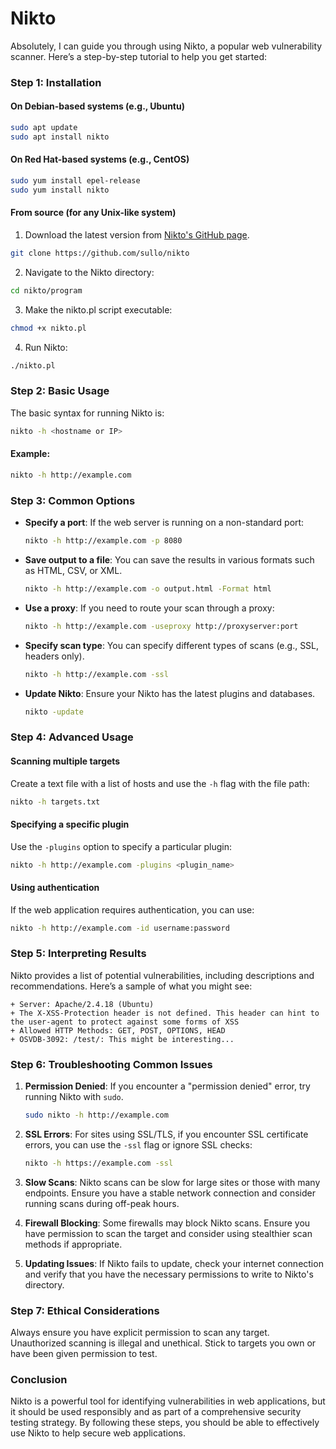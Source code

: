 # Nikto

Absolutely, I can guide you through using Nikto, a popular web vulnerability scanner. Here’s a step-by-step tutorial to help you get started:

### Step 1: Installation

#### On Debian-based systems (e.g., Ubuntu)
```sh
sudo apt update
sudo apt install nikto
```

#### On Red Hat-based systems (e.g., CentOS)
```sh
sudo yum install epel-release
sudo yum install nikto
```

#### From source (for any Unix-like system)
1. Download the latest version from [Nikto's GitHub page](https://github.com/sullo/nikto).
```sh
git clone https://github.com/sullo/nikto
```
2. Navigate to the Nikto directory:
```sh
cd nikto/program
```
3. Make the nikto.pl script executable:
```sh
chmod +x nikto.pl
```
4. Run Nikto:
```sh
./nikto.pl
```

### Step 2: Basic Usage

The basic syntax for running Nikto is:
```sh
nikto -h <hostname or IP>
```

#### Example:
```sh
nikto -h http://example.com
```

### Step 3: Common Options

- **Specify a port**: If the web server is running on a non-standard port:
  ```sh
  nikto -h http://example.com -p 8080
  ```

- **Save output to a file**: You can save the results in various formats such as HTML, CSV, or XML.
  ```sh
  nikto -h http://example.com -o output.html -Format html
  ```

- **Use a proxy**: If you need to route your scan through a proxy:
  ```sh
  nikto -h http://example.com -useproxy http://proxyserver:port
  ```

- **Specify scan type**: You can specify different types of scans (e.g., SSL, headers only).
  ```sh
  nikto -h http://example.com -ssl
  ```

- **Update Nikto**: Ensure your Nikto has the latest plugins and databases.
  ```sh
  nikto -update
  ```

### Step 4: Advanced Usage

#### Scanning multiple targets
Create a text file with a list of hosts and use the `-h` flag with the file path:
```sh
nikto -h targets.txt
```

#### Specifying a specific plugin
Use the `-plugins` option to specify a particular plugin:
```sh
nikto -h http://example.com -plugins <plugin_name>
```

#### Using authentication
If the web application requires authentication, you can use:
```sh
nikto -h http://example.com -id username:password
```

### Step 5: Interpreting Results

Nikto provides a list of potential vulnerabilities, including descriptions and recommendations. Here’s a sample of what you might see:
```
+ Server: Apache/2.4.18 (Ubuntu)
+ The X-XSS-Protection header is not defined. This header can hint to the user-agent to protect against some forms of XSS
+ Allowed HTTP Methods: GET, POST, OPTIONS, HEAD 
+ OSVDB-3092: /test/: This might be interesting...
```

### Step 6: Troubleshooting Common Issues

1. **Permission Denied**: If you encounter a "permission denied" error, try running Nikto with `sudo`.
   ```sh
   sudo nikto -h http://example.com
   ```

2. **SSL Errors**: For sites using SSL/TLS, if you encounter SSL certificate errors, you can use the `-ssl` flag or ignore SSL checks:
   ```sh
   nikto -h https://example.com -ssl
   ```

3. **Slow Scans**: Nikto scans can be slow for large sites or those with many endpoints. Ensure you have a stable network connection and consider running scans during off-peak hours.

4. **Firewall Blocking**: Some firewalls may block Nikto scans. Ensure you have permission to scan the target and consider using stealthier scan methods if appropriate.

5. **Updating Issues**: If Nikto fails to update, check your internet connection and verify that you have the necessary permissions to write to Nikto's directory.

### Step 7: Ethical Considerations

Always ensure you have explicit permission to scan any target. Unauthorized scanning is illegal and unethical. Stick to targets you own or have been given permission to test.

### Conclusion

Nikto is a powerful tool for identifying vulnerabilities in web applications, but it should be used responsibly and as part of a comprehensive security testing strategy. By following these steps, you should be able to effectively use Nikto to help secure web applications.